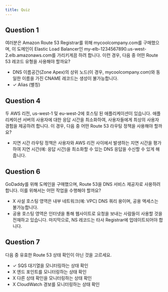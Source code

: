 ```yaml
---
title: Quiz
---
```


## Question 1

여러분은 Amazon Route 53 Registrar를 위해 mycoolcompany.com를 구매했으며, 이 도메인이 Elastic Load Balancer인 my-elb-1234567890.us-west-2.elb.amazonaws.com를 가리키게끔 하려 합니다. 이런 경우, 다음 중 어떤 Route 53 레코드 유형을 사용해야 할까요?

- DNS 이름공간(Zone Apex)의 상위 노드(이 경우, mycoolcompany.com)와 동일한 이름을 가진 CNAME 레코드는 생성이 불가능합니다.
- ✓ Alias (별칭)


## Question 4

두 AWS 리전, us-west-1 및 eu-west-2에 호스팅 된 애플리케이션이 있습니다. 애플리케이션 서버의 사용자에 대한 응답 시간을 최소화하여, 사용자들에게 최상의 사용자 경험을 제공하려 합니다. 이 경우, 다음 중 어떤 Route 53 라우팅 정책을 사용해야 할까요?

- 지연 시간 라우팅 정책은 사용자와 AWS 리전 사이에서 발생하는 지연 시간을 평가하여 지연 시간(예: 응답 시간)을 최소화할 수 있는 DNS 응답을 수신할 수 있게 해줍니다.


## Question 6

GoDaddy를 위해 도메인을 구매했으며, Route 53을 DNS 서비스 제공자로 사용하려 합니다. 이를 위해서는 어떤 작업을 수행해야 할까요?

- X 사설 호스팅 영역은 내부 네트워크(예: VPC) DNS 쿼리 용이며, 공용 액세스는 불가능합니다.
- 공용 호스팅 영역은 인터넷을 통해 웹사이트로 요청을 보내는 사람들이 사용할 것을 전재하고 있습니다. 마지막으로, NS 레코드는 타사 Registrar에 업데이트되어야 합니다.


## Question 7

다음 중 유효한 Route 53 상태 확인이 아닌 것을 고르세요.

- ✓ SQS 대기열을 모니터링하는 상태 확인
- X 엔드 포인트를 모니터링하는 상태 확인
- X 다른 상태 확인을 모니터링하는 상태 확인
- X CloudWatch 경보를 모니터링하는 상태 확인
